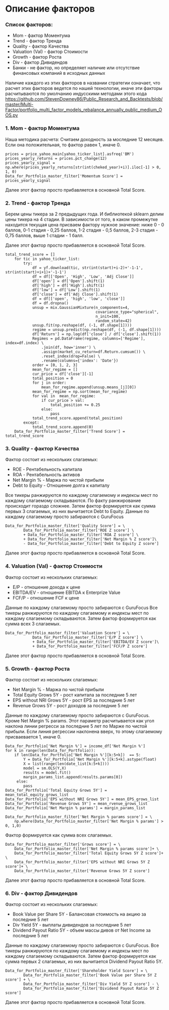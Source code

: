 # Описание факторов

### Список факторов:

* Mom - фактор Моментума
* Trend - фактор Тренда
* Quality - фактор Качества
* Valuation (Val) - фактор Стоимости
* Growth - фактор Роста
* Div - фактор Дивидендов
* Банки - не фактор, но определяет наличие или отсутствие финансовых компаний в исходных данных

Наличие каждого из этих факторов в названии стратегии означает, что расчет этих факторов ведется по нашей технологии, иначе эти факторы расчитываются по умолчанию индусскими методами этого кода https://github.com/StevenDowney86/Public_Research_and_Backtests/blob/master/Multi-Factor/portfolio_multi_factor_models_rebalance_annually_public_medium_OOS.py

### 1. Mom - фактор Моментума

Наша методика расчета:
Считаем доходность за моследние 12 месяцев. Если она положительная, то фактор равен 1, иначе 0.
```
prices = price_yahoo_main[yahoo_ticker_list].asfreq('BM')
prices_yearly_returns = prices.pct_change(12)
prices_yearly_signal = np.where(prices_yearly_returns[str(int(cheked_year)+i)].iloc[-1] > 0, 1, 0)
Data_for_Portfolio_master_filter['Momentum Score'] = prices_yearly_signal
```
Далее этот фактор просто прибавляется в основной Total Score.

### 2. Trend - фактор Тренда

Берем цены тикера за 2 предыдущих года. И библиотекой sklearn делим цены тикера на 4 стадии. В зависимости от того, в каком промежутке находится текущая цена присваем фактору нужное значение: ниже 0 - 0 баллов, 0-1 стадия - 0,25 баллов, 1-2 стадия - 0,5 баллов, 2-3 стадия - 0,75 баллов, выше 1 стадии - 1 балл.

Далее этот фактор просто прибавляется в основной Total Score.
```
total_trend_score = []    
    for tic in yahoo_ticker_list:
        try:
            df = yf.download(tic, str(int(start)+i-2)+'-1-1', str(int(start)+i+1)+'-1-1')
            df = df[['Open', 'High', 'Low', 'Adj Close']]
            df['open'] = df['Open'].shift(1)
            df['high'] = df['High'].shift(1)
            df['low'] = df['Low'].shift(1)
            df['close'] = df['Adj Close'].shift(1)
            df = df[['open', 'high', 'low', 'close']]
            df = df.dropna()
            unsup = mix.GaussianMixture(n_components=4,
                                        covariance_type="spherical",
                                        n_init=100,
                                        random_state=42)
            unsup.fit(np.reshape(df, (-1, df.shape[1])))
            regime = unsup.predict(np.reshape(df, (-1, df.shape[1])))
            df['Return'] = np.log(df['close'] / df['close'].shift(1))
            Regimes = pd.DataFrame(regime, columns=['Regime'], index=df.index) \
                .join(df, how='inner') \
                .assign(market_cu_return=df.Return.cumsum()) \
                .reset_index(drop=False) \
                .rename(columns={'index': 'Date'})
            order = [0, 1, 2, 3]
            mean_for_regime = []
            cur_price = df['close'][-1]
            total_position = 0
            for j in order:
                mean_for_regime.append(unsup.means_[j][0])
            mean_for_regime = np.sort(mean_for_regime)   
            for val in  mean_for_regime:
                if cur_price > val:
                    total_position += 0.25
                else:
                    pass                
            total_trend_score.append(total_position)
        except:
            total_trend_score.append(0)
    Data_for_Portfolio_master_filter['Trend Score'] = total_trend_score
```
### 3. Quality - фактор Качества

Фактор состоит из нескольких слагаемых:
* ROE - Рентабельность капитала
* ROA - Рентабельность активов
* Net Margin % - Маржа по чистой прибыли
* Debt to Equity - Отношение долга к капиталу

Все тикеры ранжируются по каждому слагаемому и индексы мест по каждому слагаемому складываются. По факту ранжирование происходит гораздо сложнее.
Затем фактор формируется как сумма первых 3 слагаемых, из них вычитается Debt to Equity. 
Данные по каждому слагаемому просто забираются с GuruFocus
```
Data_for_Portfolio_master_filter['Quality Score'] = \
        Data_for_Portfolio_master_filter['ROE Z score'] \
        + Data_for_Portfolio_master_filter['ROA Z score'] \
        + Data_for_Portfolio_master_filter['Net Margin % Z score']\
        - Data_for_Portfolio_master_filter['Debt to Equity Z score']
```
Далее этот фактор просто прибавляется в основной Total Score.

### 4. Valuation (Val) - фактор Стоимости

Фактор состоит из нескольких слагаемых:
* E/P - отношение дохода к цене
* EBITDA/EV - отношение EBITDA к Enterprize Value
* FCF/P - отношение FCF к цене

Данные по каждому слагаемому просто забираются с GuruFocus
Все тикеры ранжируются по каждому слагаемому и индексы мест по каждому слагаемому складываются. Затем фактор формируется как сумма всех 3 слагаемых.
```
Data_for_Portfolio_master_filter['Valuation Score'] = \
            Data_for_Portfolio_master_filter['E/P Z score'] \
            + Data_for_Portfolio_master_filter['EBITDA/EV Z score']\
            + Data_for_Portfolio_master_filter['FCF/P Z score']
```
Далее этот фактор просто прибавляется в основной Total Score.

### 5. Growth - фактор Роста

Фактор состоит из нескольких слагаемых:
* Net Margin %  - Маржа по чистой прибыли
* Total Equity Grows 5Y - рост капитала за последние 5 лет
* EPS without NRI Grows 5Y - рост EPS за последние 5 лет
* Revenue Grows 5Y - рост доходов за последние 5 лет

Данные по каждому слагаемому просто забираются с GuruFocus. Кроме Net Margin % params. Этот параметр расчитывается как угол наклона линии регресси за последние 5 лет по Марже по чистой прибыли. Если линия регрессии наклонена вверх, то этому слагаемому присваевается 1, иначе 0.
```
Data_for_Portfolio['Net Margin %'] = income_df['Net Margin %']   
for k in range(len(Data_for_Portfolio)):
    if len(Data_for_Portfolio['Net Margin %'][k:5+k])  == 5:
        Y = Data_for_Portfolio['Net Margin %'][k:5+k].astype(float)
        X = list(range(len(date_list[k:5+k])))
        model = sm.OLS(Y,X)
        results = model.fit()
        margin_params_list.append(results.params[0])
     else:
        pass
Data_for_Portfolio['Total Equity Grows 5Y'] = mean_total_equity_grows_list
Data_for_Portfolio['EPS without NRI Grows 5Y'] = mean_EPS_grows_list
Data_for_Portfolio['Revenue Grows 5Y'] = mean_rvenue_grows_list
Data_for_Portfolio['Net Margin % params'] = margin_params_list

Data_for_Portfolio_master_filter['Net Margin % params score'] = \
    np.where(Data_for_Portfolio_master_filter['Net Margin % params'] > 0, 1,0)
```

Фактор формируется как сумма всех слагаемых.
```
Data_for_Portfolio_master_filter['Grows score'] = \
    Data_for_Portfolio_master_filter['Net Margin % params score']+ \
    Data_for_Portfolio_master_filter['Total Equity Grows 5Y Z score']+ \
    Data_for_Portfolio_master_filter['EPS without NRI Grows 5Y Z score']+ \
    Data_for_Portfolio_master_filter['Revenue Grows 5Y Z score']
```
Далее этот фактор просто прибавляется в основной Total Score.

### 6. Div - фактор Дивидендов

Фактор состоит из нескольких слагаемых:
* Book Value per Share 5Y  - Балансовая стоимость на акцию за последние 5 лет
* Div Yield 5Y - выплаты дивидендов за последние 5 лет
* Dividend Payout Ratio 5Y - объем массы дивов от Net Income за последние 5 лет

Данные по каждому слагаемому просто забираются с GuruFocus. 
Все тикеры ранжируются по каждому слагаемому и индексы мест по каждому слагаемому складываются. Затем фактор формируется как сумма первых 2 слагаемых, из них вычитается Dividend Payout Ratio 5Y. 
```
Data_for_Portfolio_master_filter['Shareholder Yield Score'] = \
        Data_for_Portfolio_master_filter['Book Value per Share 5Y Z score'] + \
        Data_for_Portfolio_master_filter['Div Yield 5Y Z score'] - \
        Data_for_Portfolio_master_filter['Dividend Payout Ratio 5Y Z score']
```
Далее этот фактор просто прибавляется в основной Total Score.






